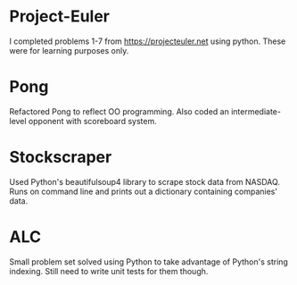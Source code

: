 # Project-Euler
I completed problems 1-7 from https://projecteuler.net using python. These were for learning purposes only.

# Pong
Refactored Pong to reflect OO programming. Also coded an intermediate-level opponent with scoreboard system.

# Stockscraper
Used Python's beautifulsoup4 library to scrape stock data from NASDAQ. Runs on command line and prints out a dictionary containing companies' data.

# ALC
Small problem set solved using Python to take advantage of Python's string indexing. Still need to write unit tests for them though. 
